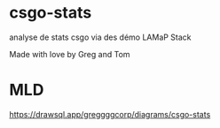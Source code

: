 # csgo-stats
analyse de stats csgo via des démo
LAMaP Stack 

Made with love by Greg and Tom

# MLD
https://drawsql.app/greggggcorp/diagrams/csgo-stats




